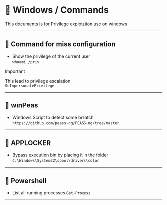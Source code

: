 # 🚤  Windows / Commands

This documents is for Privilege explotation use on windows

---

## 🦑 Command for miss configuration

- Show the privilege of the current user\
`whoami /priv`

> [!IMPORTANT]
> This lead to privilege escalation\
> `SeImpersonatePrivilege`

---

## 🫛 winPeas

- Windows Script to detect some breatch\
`https://github.com/peass-ng/PEASS-ng/tree/master`

---

## 🎨 APPLOCKER

- Bypass execution bin by placing it in the folder\
`C:\Windows\System32\spool\drivers\color`

---

## 🎣 Powershell

- List all running processes
`Get-Process`

---
